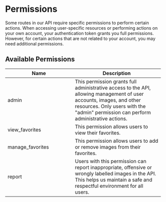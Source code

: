 # Permissions

Some routes in our API require specific permissions to perform certain actions. When accessing user-specific resources or performing actions on your own account, your authentication token grants you full permissions. However, for certain actions that are not related to your account, you may need additional permissions.

## Available Permissions

<table><thead><tr><th width="202">Name</th><th>Description</th></tr></thead><tbody><tr><td>admin</td><td>This permission grants full administrative access to the API, allowing management of user accounts, images, and other resources. Only users with the "admin" permission can perform administrative actions.</td></tr><tr><td>view_favorites</td><td>This permission allows users to view their favorites.</td></tr><tr><td>manage_favorites</td><td>This permission allows users to add or remove images from their favorites.</td></tr><tr><td>report</td><td>Users with this permission can report inappropriate, offensive or wrongly labelled images in the API. This helps us maintain a safe and respectful environment for all users.</td></tr></tbody></table>
